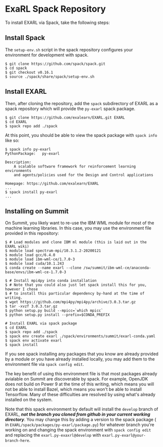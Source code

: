 # ExaRL Spack Repository

To install EXARL via Spack, take the following steps:

## Install Spack

The `setup-env.sh` script in the spack repository configures your environment
for development with spack.

```console
$ git clone https://github.com/spack/spack.git
$ cd spack
$ git checkout v0.16.1
$ source ./spack/share/spack/setup-env.sh
```

## Install EXARL

Then, after cloning the repository, add the `spack` subdirectory of EXARL as a
spack repository which will provide the `py-exarl` spack package.

```console
$ git clone https://github.com/exalearn/EXARL.git EXARL
$ cd EXARL
$ spack repo add ./spack
```

At this point, you should be able to view the spack package with `spack info`
like so:

```console
$ spack info py-exarl
PythonPackage:   py-exarl

Description:
    A scalable software framework for reinforcement learning environments
    and agents/policies used for the Design and Control applications

Homepage: https://github.com/exalearn/EXARL
...
$ spack install py-exarl
...
```

## Installing on Summit

On Summit, you likely want to re-use the IBM WML module for most of the
machine learning libraries. In this case, you may use the environment file
provided in this repository:

```console
$ # Load modules and clone IBM ml module (this is laid out in the EXARL wiki)
$ module load spectrum-mpi/10.3.1.2-20200121
$ module load gcc/6.4.0
$ module load ibm-wml-ce/1.7.0-3
$ module load cuda/10.1.243
$ conda create --name exarl --clone /sw/summit/ibm-wml-ce/anaconda-base/envs/ibm-wml-ce-1.7.0-3

$ # Install mpi4py into conda installation
$ # Note that you could also just let spack install this for you, however I chose
$ # to install this particular dependency by-hand at the time of writing.
$ wget https://github.com/mpi4py/mpi4py/archive/3.0.3.tar.gz
$ tar -xvzf 3.0.3.tar.gz
$ python setup.py build --mpicc=`which mpicc`
$ python setup.py install --prefix=$CONDA_PREFIX

# Install EXARL via spack package
$ cd EXARL
$ spack repo add ./spack
$ spack env create exarl ./spack/environments/summit/exarl-conda.yaml
$ spack env activate exarl
$ spack install
```

If you see spack installing any packages that you know are already provided by
a module or you have already installed locally, you may add them to the
environment file via `spack config edit`.

The key benefit of using this environment file is that most packages already
avialable on Summit are discoverable by spack. For example, OpenJDK does not
build on Power 9 at the time of this writing, which means you will not be able
to install Bazel, which means you won't be able to install Tensorflow. Many
of these difficulties are resolved by using what's already installed on the
system.

Note that this spack environment by default will install the `develop` branch
of EXARL, ***not the branch you cloned from github in your current working
directory***. You may change this by adding a version to the spack package (
in `EXARL/spack/packages/py-exarl/package.py`) for
whatever branch you're working on and changing the spack environment with
`spack config edit` and replacing the `exarl.py-exaxrl@develop` with
`exarl.py-exarl@your-branch-here`.
